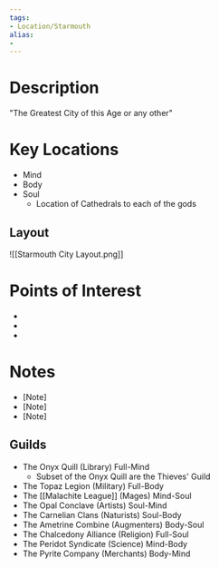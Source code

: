 ```yaml
---
tags:
- Location/Starmouth
alias:
- 
---
```


# Description
"The Greatest City of this Age or any other"

# Key Locations
- Mind
- Body
- Soul
	- Location of Cathedrals to each of the gods

## Layout
![[Starmouth City Layout.png]]

# Points of Interest
- [POI 1]: [Description/Notes]
- [POI 2]: [Description/Notes]
- [POI 3]: [Description/Notes]

# Notes
- [Note]
- [Note]
- [Note]

## Guilds
- The Onyx Quill (Library) Full-Mind 
	- Subset of the Onyx Quill are the Thieves' Guild
- The Topaz Legion (Military) Full-Body 
- The [[Malachite League]] (Mages) Mind-Soul 
- The Opal Conclave (Artists) Soul-Mind 
- The Carnelian Clans (Naturists) Soul-Body 
- The Ametrine Combine (Augmenters) Body-Soul 
- The Chalcedony Alliance (Religion) Full-Soul 
- The Peridot Syndicate (Science) Mind-Body 
- The Pyrite Company (Merchants) Body-Mind